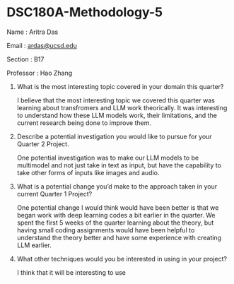 # DSC180A-Methodology-5
Name : Aritra Das

Email : ardas@ucsd.edu

Section : B17

Professor : Hao Zhang

1. What is the most interesting topic covered in your domain this quarter?

    I believe that the most interesting topic we covered this quarter was learning about transfromers and LLM work theorically. It was interesting to understand how these LLM models work, their limitations, and the current research being done to improve them.
2. Describe a potential investigation you would like to pursue for your Quarter 2 Project.

    One potential investigation was to make our LLM models to be multimodel and not just take in text as input, but have the capability to take other forms of inputs like images and audio. 
3. What is a potential change you’d make to the approach taken in your current Quarter 1 Project?

    One potential change I would think would have been better is that we began work with deep learning codes a bit earlier in the quarter. We spent the first 5 weeks of the quarter learning about the theory, but having small coding assignments would have been helpful to understand the theory better and have some experience with creating LLM earlier.
4. What other techniques would you be interested in using in your project?

    I think that it will be interesting to use 